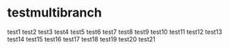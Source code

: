 # testmultibranch

test1 test2 test3 test4 test5
test6 test7 test8 
test9
test10
test11
test12
test13
test14
test15
test16
test17
test18
test19
test20
test21
